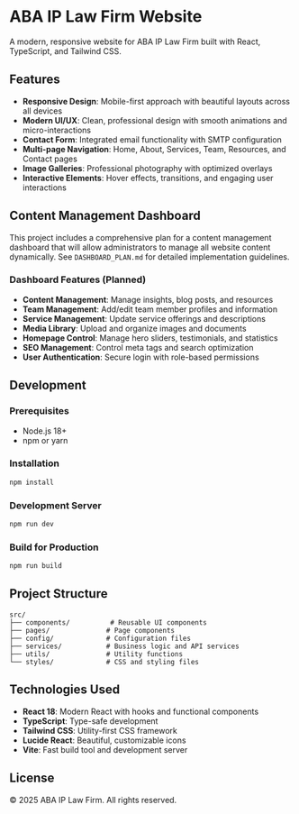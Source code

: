 # ABA IP Law Firm Website

A modern, responsive website for ABA IP Law Firm built with React, TypeScript, and Tailwind CSS.

## Features

- **Responsive Design**: Mobile-first approach with beautiful layouts across all devices
- **Modern UI/UX**: Clean, professional design with smooth animations and micro-interactions
- **Contact Form**: Integrated email functionality with SMTP configuration
- **Multi-page Navigation**: Home, About, Services, Team, Resources, and Contact pages
- **Image Galleries**: Professional photography with optimized overlays
- **Interactive Elements**: Hover effects, transitions, and engaging user interactions

## Content Management Dashboard

This project includes a comprehensive plan for a content management dashboard that will allow administrators to manage all website content dynamically. See `DASHBOARD_PLAN.md` for detailed implementation guidelines.

### Dashboard Features (Planned)
- **Content Management**: Manage insights, blog posts, and resources
- **Team Management**: Add/edit team member profiles and information
- **Service Management**: Update service offerings and descriptions
- **Media Library**: Upload and organize images and documents
- **Homepage Control**: Manage hero sliders, testimonials, and statistics
- **SEO Management**: Control meta tags and search optimization
- **User Authentication**: Secure login with role-based permissions

## Development

### Prerequisites
- Node.js 18+ 
- npm or yarn

### Installation
```bash
npm install
```

### Development Server
```bash
npm run dev
```

### Build for Production
```bash
npm run build
```

## Project Structure

```
src/
├── components/          # Reusable UI components
├── pages/              # Page components
├── config/             # Configuration files
├── services/           # Business logic and API services
├── utils/              # Utility functions
└── styles/             # CSS and styling files
```

## Technologies Used

- **React 18**: Modern React with hooks and functional components
- **TypeScript**: Type-safe development
- **Tailwind CSS**: Utility-first CSS framework
- **Lucide React**: Beautiful, customizable icons
- **Vite**: Fast build tool and development server

## License

© 2025 ABA IP Law Firm. All rights reserved.